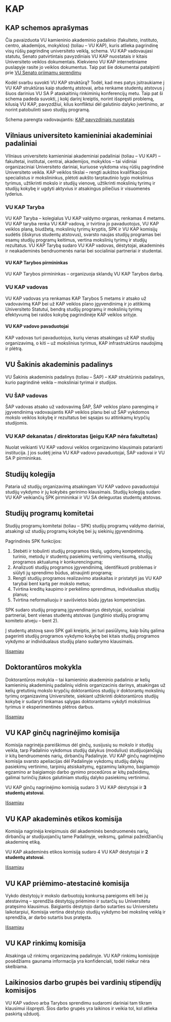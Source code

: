 <script setup lang="ts">
import StructureGraph from './components/StructureGraph.vue'
import KAP from './graphs/KAP.svg?component'
</script>

# KAP

<StructureGraph :svg-object="KAP" />

## KAP schemos aprašymas

Čia pavaizduota VU kamieninio akademinio padalinio (fakulteto,
instituto, centro, akademijos, mokyklos) (toliau – VU KAP), kuris atlieka pagrindinę
visų rūšių pagrindinę universiteto veiklą, schema. VU KAP vadovaujasi statutu,
Senato patvirtintais pavyzdiniais VU KAP nuostatais ir kitais
Universiteto veiklos dokumentais. Kiekvieno VU KAP internetiniame
puslapyje rasite jo veiklos dokumentus. Taip pat šie dokumentai
patalpinti prie [VU Senato priimamų sprendimų](https://www.vu.lt/apiemus/struktura/senatas/senato-sprendimai)

<!-- Naudodamiesi šia schema sužinosite, kokie yra VU KAP dariniai ir kaip
jie susiję tarpusavyje. Plačiau apie kiekvieną iš jų skaitykite
paspaudus nuorodas. -->

Kodėl svarbu suvokti VU KAP struktūrą? Todėl, kad mes patys įsitraukiame
į VU KAP struktūras kaip studentų atstovai, arba renkame studentų
atstovus į šiuos darinius VU SA P ataskaitinių rinkiminių konferencijų
metu. Taip pat ši schema padeda suvokti, į kokį darinį kreiptis, norint
išspręsti problemą, kilusią VU KAP, pavyzdžiui, kilus konfliktui dėl
galutinio dalyko įvertinimo, ar norint patobulinti savo studijų
programą.

Schema parengta vadovaujantis: [KAP pavyzdiniais nuostatais](https://www.vu.lt/site_files/Reguliaminas/Kamieninio_akademinio_padalinio_pavyzdiniai_nuostatai.pdf)

## Vilniaus universiteto kamieniniai akademiniai padaliniai

Vilniaus universiteto kamieniniai akademiniai padaliniai (toliau – VU
KAP) – fakultetai, institutai, centrai, akademijos, mokyklos – tai vidiniai
organizaciniai Universiteto dariniai, kuriuose vykdoma visų rūšių
pagrindinė Universiteto veikla. KAP veiklos tikslai – rengti aukštos
kvalifikacijos specialistus ir mokslininkus, plėtoti aukšto tarptautinio
lygio mokslinius tyrimus, užtikrinti mokslo ir studijų vienovę,
užtikrinti mokslinių tyrimų ir studijų kokybę ir ugdyti aktyvius ir atsakingus piliečius ir visuomenės lyderius.

### VU KAP Taryba

VU KAP Taryba – kolegialus VU KAP valdymo organas, renkamas 4 metams.
VU KAP taryba renka VU KAP vadovą, ir tvirtina jo pavaduotojus, VU KAP
veiklos planą, biudžetą, mokslinių tyrimų kryptis, SPK ir VU KAP
komisijų sudėtis (išskyrus studentų atstovus), svarsto naujas studijų
programas bei esamų studijų programų keitimus, vertina mokslinių tyrimų
ir studijų rezultatus. VU KAP Tarybą sudaro VU KAP vadovas, dėstytojai,
akademinės ir neakademinės bendruomenės nariai bei socialiniai
partneriai ir studentai.

#### VU KAP Tarybos pirmininkas

VU KAP Tarybos pirmininkas – organizuoja sklandų VU KAP Tarybos darbą.

### VU KAP vadovas

VU KAP vadovas yra renkamas KAP Tarybos 5 metams ir atsako už vadovavimą
KAP bei už KAP veiklos plano įgyvendinimą ir jo atitikimą Universiteto
Statutui, bendrą studijų programų ir mokslinių tyrimų efektyvumą bei
raidos kokybę pagrindinėje KAP veiklos srityje.

#### VU KAP vadovo pavaduotojai

KAP vadovas turi pavaduotojus, kurių vienas atsakingas už KAP studijų
organizavimą, o kiti – už mokslinius tyrimus, KAP infrastruktūros
naudojimą ir plėtrą.

## VU Šakinis akademinis padalinys

VU Šakinis akademinis padalinys (toliau – ŠAP) – KAP struktūrinis
padalinys, kurio pagrindinė veikla – moksliniai tyrimai ir studijos.

### VU ŠAP vadovas

ŠAP vadovas atsako už vadovavimą ŠAP, ŠAP veiklos plano parengimą ir
įgyvendinimą vadovaujantis KAP veiklos planu bei už ŠAP vykdomos mokslo
veiklos kokybę ir rezultatus bei sąsajas su atitinkamų krypčių
studijomis.

### VU KAP dekanatas / direktoratas (jeigu KAP nėra fakultetas)

Nuolat veikianti VU KAP vadovui veiklos organizavimo klausimais
patarianti institucija. Į jos sudėtį įeina VU KAP vadovo pavaduotojai,
ŠAP vadovai ir VU SA P pirmininkas.

## Studijų kolegija

Pataria už studijų organizavimą atsakingam VU KAP vadovo pavaduotojui
studijų vykdymo ir jų kokybės gerinimo klausimais. Studijų kolegiją
sudaro VU KAP veikiančių SPK pirmininkai ir VU SA deleguotas studentų
atstovas.

## Studijų programų komitetai

Studijų programų komitetai (toliau – SPK) studijų programų valdymo
dariniai, atsakingi už studijų programų kokybę bei jų siekinių
įgyvendinimą.

Pagrindinės SPK funkcijos:

1.  Stebėti ir tobulinti studijų programos tikslų, ugdomų kompetencijų,
    turinio, metodų ir studentų pasiekimų vertinimų vientisumą, studijų
    programos aktualumą ir konkurencingumą;
2.  Analizuoti studijų programos įgyvendinimą, identifikuoti problemas
    ir siūlyti jų sprendimo būdus, atnaujinti programą;
3.  Rengti studijų programos realizavimo ataskaitas ir pristatyti jas VU
    KAP tarybai bent kartą per mokslo metus;
4.  Tvirtina kreditų kaupimo ir perkėlimo sprendimus, individualius
    studijų planus;
5.  Tvirtina neformaliuoju ir savišvietos būdu įgytas kompetencijas.

SPK sudaro studijų programą įgyvendinantys dėstytojai, socialiniai partneriai, bent vienas studentų atstovas (jungtinio studijų programų komiteto atveju – bent 2).

Į studentų atstovą savo SPK gali kreiptis, jei turi pasiūlymų, kaip būtų
galima pagerinti studijų programos vykdymo kokybę bei kitais studijų
programos vykdymo ar individualaus studijų plano sudarymo klausimais.

[Išsamiau](https://www.vu.lt/site_files/Reguliaminas/SPK_nuostatai_galutinis_2018.pdf)

## Doktorantūros mokykla

Doktorantūros mokykla – tai kamieninio akademinio padalinio ar kelių
kamieninių akademinių padalinių vidinis organizacinis darinys,
atsakingas už kelių gretutinių mokslo krypčių doktorantūros studijų ir
doktorantų mokslinių tyrimų organizavimą Universitete, siekiant
užtikrinti doktorantūros studijų kokybę ir sudaryti tinkamas sąlygas
doktorantams vykdyti mokslinius tyrimus ir eksperimentinės plėtros
darbus.

[Išsamiau](https://www.vu.lt/site_files/Senatas_Taryba/S-2017-10-1/VU_doktoranturos_mokyklu_nuostatai.pdf)

## VU KAP ginčų nagrinėjimo komisija

Komisija nagrinėja pareiškimus dėl ginčų, susijusių su mokslo ir studijų
veikla, tarp Padalinio vykdomus studijų dalykus (modulius)
studijuojančiųjų ir kitų bendruomenės narių, dirbančių Padalinyje. VU
KAP ginčų nagrinėjimo komisija svarsto apeliacijas dėl Padalinyje
vykdomų studijų dalykų pasiekimų vertinimo, tarpinių atsiskaitymų,
egzaminų laikymo, baigiamojo egzamino ar baigiamojo darbo gynimo
procedūros ar kitų pažeidimų, galimai turinčių įtakos galutiniam studijų
dalyko pasiekimų vertinimui.

VU KAP ginčų nagrinėjimo komisiją sudaro 3 VU KAP dėstytojai ir **3 studentų atstovai**.

[Išsamiau](https://www.vu.lt/site_files/Reguliaminas/KAP_gin%C4%8D%C5%B3_nagrin%C4%97jimo_komisijos_nuostatai_2019-04-16.pdf)

## VU KAP akademinės etikos komisija

Komisija nagrinėja kreipimusis dėl akademinės bendruomenės narių,
dirbančių ar studijuojančių tame Padalinyje, veiksmų, galimai
pažeidžiančių akademinę etiką.

VU KAP akademinės etikos komisiją sudaro 4 VU KAP dėstytojai ir **2 studentų atstovai**.

[Išsamiau](https://www.vu.lt/site_files/SPN-55_KAP_AEK_nuostatai.pdf)

## VU KAP priėmimo-atestacinė komisija

Vykdo dėstytojų ir mokslo darbuotojų konkursą pareigoms eiti bei jų
atestavimą – sprendžia dėstytojų priėmimo ir sutarčių su Universitetu
pratęsimo klausimus. Baigiantis dėstytojo darbo sutarties su
Universitetu laikotarpiui, Komisija vertina dėstytojo studijų vykdymo
bei mokslinę veiklą ir sprendžia, ar darbo sutartis bus pratęsta.

[Išsamiau](https://www.vu.lt/site_files/2023-12-14_Konkursų_atestacijų_nuostatų_projektas_Senatui_galutinis.pdf)

## VU KAP rinkimų komisija

Atsakinga už rinkimų organizavimą padalinyje. VU KAP rinkimų komisijoje
posėdžiams gaunama informacija yra konfidenciali, todėl niekur nėra
skelbiama.

## Laikinosios darbo grupės bei vardinių stipendijų komisijos

VU KAP vadovo arba Tarybos sprendimu sudaromi dariniai tam tikram
klausimui išspręsti. Šios darbo grupės yra laikinos ir veikia tol, kol
atlieka paskirtą užduotį.
